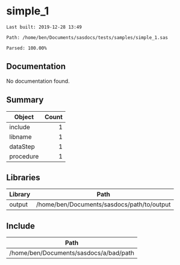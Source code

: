 # simple_1
`Last built: 2019-12-28 13:49`

`Path: /home/ben/Documents/sasdocs/tests/samples/simple_1.sas`

`Parsed: 100.00%`

## Documentation

No documentation found.

## Summary 

| Object | Count | 
| --- | ---: | 
| include | 1 |
| libname | 1 |
| dataStep | 1 |
| procedure | 1 |




## Libraries
| Library | Path | 
| --- | --- | 
| output | /home/ben/Documents/sasdocs/path/to/output |


## Include
| Path | 
| --- | 
| /home/ben/Documents/sasdocs/a/bad/path |
